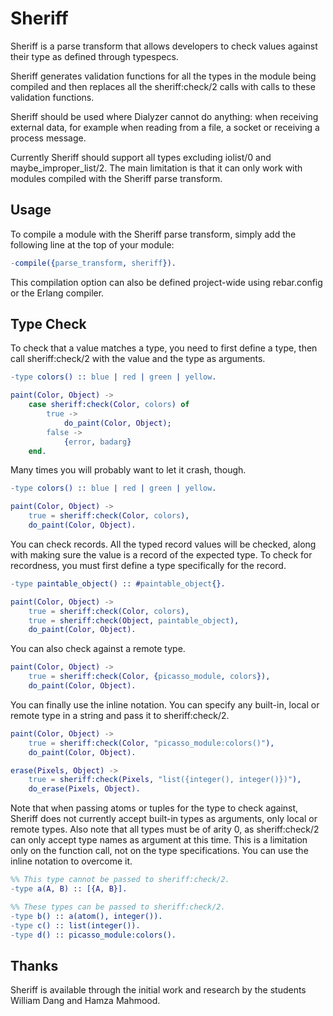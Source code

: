 Sheriff
=======

Sheriff is a parse transform that allows developers to check
values against their type as defined through typespecs.

Sheriff generates validation functions for all the types in
the module being compiled and then replaces all the sheriff:check/2
calls with calls to these validation functions.

Sheriff should be used where Dialyzer cannot do anything: when
receiving external data, for example when reading from a file,
a socket or receiving a process message.

Currently Sheriff should support all types excluding iolist/0
and maybe_improper_list/2. The main limitation is that it can
only work with modules compiled with the Sheriff parse transform.

Usage
-----

To compile a module with the Sheriff parse transform, simply add
the following line at the top of your module:

``` erlang
-compile({parse_transform, sheriff}).
```

This compilation option can also be defined project-wide using
rebar.config or the Erlang compiler.

Type Check
----------

To check that a value matches a type, you need to first define
a type, then call sheriff:check/2 with the value and the type
as arguments.

``` erlang
-type colors() :: blue | red | green | yellow.

paint(Color, Object) ->
	case sheriff:check(Color, colors) of
		true ->
			do_paint(Color, Object);
		false ->
			{error, badarg}
	end.
```

Many times you will probably want to let it crash, though.

``` erlang
-type colors() :: blue | red | green | yellow.

paint(Color, Object) ->
	true = sheriff:check(Color, colors),
	do_paint(Color, Object).
```

You can check records. All the typed record values will be
checked, along with making sure the value is a record of the
expected type. To check for recordness, you must first define a
type specifically for the record.

``` erlang
-type paintable_object() :: #paintable_object{}.

paint(Color, Object) ->
	true = sheriff:check(Color, colors),
	true = sheriff:check(Object, paintable_object),
    do_paint(Color, Object).
```

You can also check against a remote type.

``` erlang
paint(Color, Object) ->
	true = sheriff:check(Color, {picasso_module, colors}),
	do_paint(Color, Object).
```

You can finally use the inline notation. You can specify any
built-in, local or remote type in a string and pass it to
sheriff:check/2.

``` erlang
paint(Color, Object) ->
	true = sheriff:check(Color, "picasso_module:colors()"),
	do_paint(Color, Object).

erase(Pixels, Object) ->
	true = sheriff:check(Pixels, "list({integer(), integer()})"),
	do_erase(Pixels, Object).
```

Note that when passing atoms or tuples for the type to check
against, Sheriff does not currently accept built-in types as
arguments, only local or remote types. Also note that all types
must be of arity 0, as sheriff:check/2 can only accept type
names as argument at this time. This is a limitation only on
the function call, not on the type specifications. You can use
the inline notation to overcome it.

``` erlang
%% This type cannot be passed to sheriff:check/2.
-type a(A, B) :: [{A, B}].

%% These types can be passed to sheriff:check/2.
-type b() :: a(atom(), integer()).
-type c() :: list(integer()).
-type d() :: picasso_module:colors().
```

Thanks
------

Sheriff is available through the initial work and research
by the students William Dang and Hamza Mahmood.
